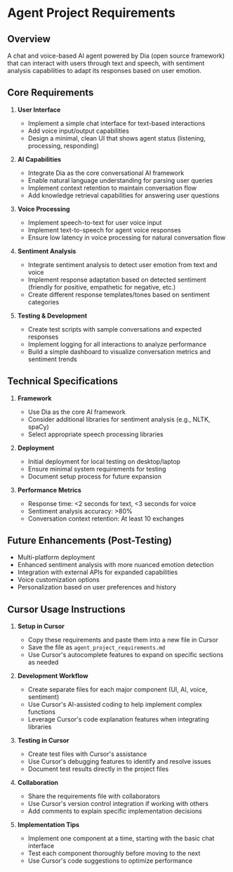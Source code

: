 # Agent Project Requirements

## Overview
A chat and voice-based AI agent powered by Dia (open source framework) that can interact with users through text and speech, with sentiment analysis capabilities to adapt its responses based on user emotion.

## Core Requirements

1. **User Interface**
   - Implement a simple chat interface for text-based interactions
   - Add voice input/output capabilities
   - Design a minimal, clean UI that shows agent status (listening, processing, responding)

2. **AI Capabilities**
   - Integrate Dia as the core conversational AI framework
   - Enable natural language understanding for parsing user queries
   - Implement context retention to maintain conversation flow
   - Add knowledge retrieval capabilities for answering user questions

3. **Voice Processing**
   - Implement speech-to-text for user voice input
   - Implement text-to-speech for agent voice responses
   - Ensure low latency in voice processing for natural conversation flow

4. **Sentiment Analysis**
   - Integrate sentiment analysis to detect user emotion from text and voice
   - Implement response adaptation based on detected sentiment (friendly for positive, empathetic for negative, etc.)
   - Create different response templates/tones based on sentiment categories

5. **Testing & Development**
   - Create test scripts with sample conversations and expected responses
   - Implement logging for all interactions to analyze performance
   - Build a simple dashboard to visualize conversation metrics and sentiment trends

## Technical Specifications

1. **Framework**
   - Use Dia as the core AI framework
   - Consider additional libraries for sentiment analysis (e.g., NLTK, spaCy)
   - Select appropriate speech processing libraries

2. **Deployment**
   - Initial deployment for local testing on desktop/laptop
   - Ensure minimal system requirements for testing
   - Document setup process for future expansion

3. **Performance Metrics**
   - Response time: <2 seconds for text, <3 seconds for voice
   - Sentiment analysis accuracy: >80%
   - Conversation context retention: At least 10 exchanges

## Future Enhancements (Post-Testing)
   - Multi-platform deployment
   - Enhanced sentiment analysis with more nuanced emotion detection
   - Integration with external APIs for expanded capabilities
   - Voice customization options
   - Personalization based on user preferences and history

## Cursor Usage Instructions

1. **Setup in Cursor**
   - Copy these requirements and paste them into a new file in Cursor
   - Save the file as `agent_project_requirements.md`
   - Use Cursor's autocomplete features to expand on specific sections as needed

2. **Development Workflow**
   - Create separate files for each major component (UI, AI, voice, sentiment)
   - Use Cursor's AI-assisted coding to help implement complex functions
   - Leverage Cursor's code explanation features when integrating libraries

3. **Testing in Cursor**
   - Create test files with Cursor's assistance
   - Use Cursor's debugging features to identify and resolve issues
   - Document test results directly in the project files

4. **Collaboration**
   - Share the requirements file with collaborators
   - Use Cursor's version control integration if working with others
   - Add comments to explain specific implementation decisions

5. **Implementation Tips**
   - Implement one component at a time, starting with the basic chat interface
   - Test each component thoroughly before moving to the next
   - Use Cursor's code suggestions to optimize performance 